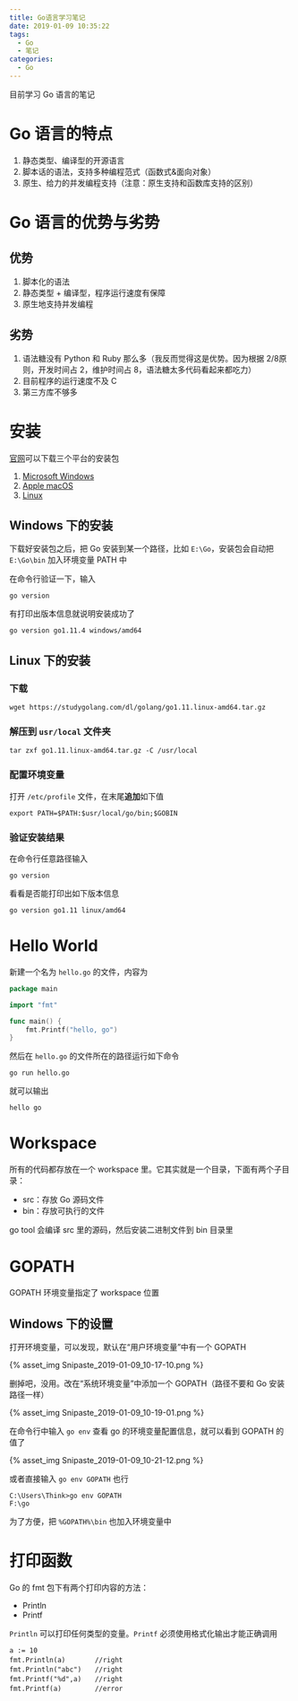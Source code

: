 ```yaml
---
title: Go语言学习笔记
date: 2019-01-09 10:35:22
tags:
  - Go
  - 笔记
categories:
  - Go
---
```


目前学习 Go 语言的笔记

<!-- more -->

# Go 语言的特点

1. 静态类型、编译型的开源语言
2. 脚本话的语法，支持多种编程范式（函数式&面向对象）
3. 原生、给力的并发编程支持（注意：原生支持和函数库支持的区别）

# Go 语言的优势与劣势

## 优势

1. 脚本化的语法
2. 静态类型 + 编译型，程序运行速度有保障
3. 原生地支持并发编程

## 劣势

1. 语法糖没有 Python 和 Ruby 那么多（我反而觉得这是优势。因为根据 2/8原则，开发时间占 2，维护时间占 8，语法糖太多代码看起来都吃力）
2. 目前程序的运行速度不及 C
3. 第三方库不够多

# 安装

[官网](https://golang.org/dl/)可以下载三个平台的安装包

1. [Microsoft Windows](https://dl.google.com/go/go1.11.4.windows-amd64.msi)
2. [Apple macOS](https://dl.google.com/go/go1.11.4.darwin-amd64.pkg)
3. [Linux](https://dl.google.com/go/go1.11.4.linux-amd64.tar.gz)

## Windows 下的安装

下载好安装包之后，把 Go 安装到某一个路径，比如 `E:\Go`，安装包会自动把 `E:\Go\bin` 加入环境变量 PATH 中

在命令行验证一下，输入

```
go version
```

有打印出版本信息就说明安装成功了

```
go version go1.11.4 windows/amd64
```

## Linux 下的安装

### 下载

```
wget https://studygolang.com/dl/golang/go1.11.linux-amd64.tar.gz
```

### 解压到 `usr/local` 文件夹

```
tar zxf go1.11.linux-amd64.tar.gz -C /usr/local
```

### 配置环境变量

打开 `/etc/profile` 文件，在末尾**追加**如下值

```
export PATH=$PATH:$usr/local/go/bin;$GOBIN
```

### 验证安装结果

在命令行任意路径输入

```
go version
```

看看是否能打印出如下版本信息

```
go version go1.11 linux/amd64
```

# Hello World

新建一个名为 `hello.go` 的文件，内容为

```go
package main

import "fmt"

func main() {
    fmt.Printf("hello, go")
}
```

然后在 `hello.go` 的文件所在的路径运行如下命令

```
go run hello.go
```

就可以输出

```
hello go
```

# Workspace

所有的代码都存放在一个 workspace 里。它其实就是一个目录，下面有两个子目录：

- src：存放 Go 源码文件
- bin：存放可执行的文件

go tool 会编译 src 里的源码，然后安装二进制文件到 bin 目录里

# GOPATH

GOPATH 环境变量指定了 workspace 位置

## Windows 下的设置

打开环境变量，可以发现，默认在“用户环境变量”中有一个 GOPATH

{% asset_img Snipaste_2019-01-09_10-17-10.png %}

删掉吧，没用。改在“系统环境变量”中添加一个 GOPATH（路径不要和 Go 安装路径一样）

{% asset_img Snipaste_2019-01-09_10-19-01.png %}

在命令行中输入 `go env` 查看 go 的环境变量配置信息，就可以看到 GOPATH 的值了

{% asset_img Snipaste_2019-01-09_10-21-12.png %}

或者直接输入 `go env GOPATH` 也行

```
C:\Users\Think>go env GOPATH
F:\go
```

为了方便，把 `%GOPATH%\bin` 也加入环境变量中

# 打印函数

Go 的 fmt 包下有两个打印内容的方法：

- Println
- Printf

`Println` 可以打印任何类型的变量。`Printf` 必须使用格式化输出才能正确调用

```
a := 10
fmt.Println(a)　　    //right
fmt.Println("abc")　　//right
fmt.Printf("%d",a)　　//right
fmt.Printf(a)　　     //error
```